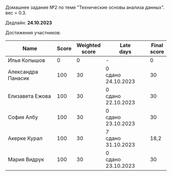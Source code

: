 Домашнее задание №2 по теме "Технические основы анализа данных". вес = 0.3.

Дедлайн: **24.10.2023**


Достижения участников:

| Name               | Score | Weighted<br>score | Late<br>days            | Final<br>score |
| ------------------ | ----- | ----------------- | ----------------------- | -------------- |
| Илья Копышов       | 0     | 0                 | -                       | 0              |
| Александра Панасик | 100   | 30                | 0<br />сдано 24.10.2023 | 30             |
| Елизавета Ежова    | 100   | 30                | 0<br />сдано 22.10.2023 | 30             |
| София Албу         | 100   | 30                | 0<br />сдано 23.10.2023 | 30             |
| Акерке Курал       | 100   | 30                | 7<br />сдано 31.10.2023 | 18,2           |
| Мария Видрук       | 100   | 30                | 0<br />сдано 23.10.2023 | 30             |

